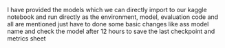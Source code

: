 I have provided the models which we can directly import to our kaggle notebook and run directly as the environment, model, evaluation code and all are mentioned just have to done 
some basic changes like ass model name and check the model after 12 hours to save the last checkpoint and metrics sheet

